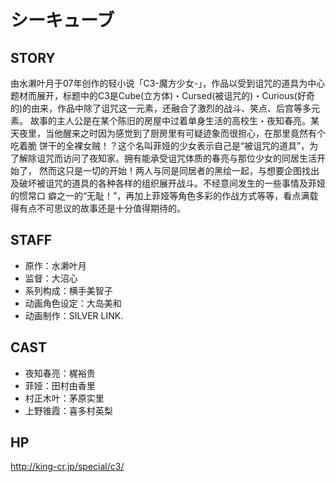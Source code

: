 # シーキューブ

## STORY

由水濑叶月于07年创作的轻小说「C3-魔方少女-」，作品以受到诅咒的道具为中心题材而展开，标题中的C3是Cube(立方体)・Cursed(被诅咒的)・Curious(好奇的)的由来，作品中除了诅咒这一元素，还融合了激烈的战斗、笑点、后宫等多元素。
故事的主人公是在某个陈旧的房屋中过着单身生活的高校生・夜知春亮。某天夜里，当他醒来之时因为感觉到了厨房里有可疑迹象而很担心，在那里竟然有个吃着脆 饼干的全裸女贼！？这个名叫菲娅的少女表示自己是“被诅咒的道具”，为了解除诅咒而访问了夜知家。拥有能承受诅咒体质的春亮与那位少女的同居生活开始了， 然而这只是一切的开始！两人与同是同居者的黑绘一起，与想要企图找出及破坏被诅咒的道具的各种各样的组织展开战斗。不经意间发生的一些事情及菲娅的惯常口 癖之一的“无耻！”，再加上菲娅等角色多彩的作战方式等等，看点满载得有点不可思议的故事还是十分值得期待的。

## STAFF
- 原作：水濑叶月
- 监督：大沼心
- 系列构成：横手美智子
- 动画角色设定：大岛美和
- 动画制作：SILVER LINK.

## CAST

- 夜知春亮：梶裕贵
- 菲娅：田村由香里
- 村正木叶：茅原实里
- 上野锥霞：喜多村英梨

## HP

http://king-cr.jp/special/c3/
